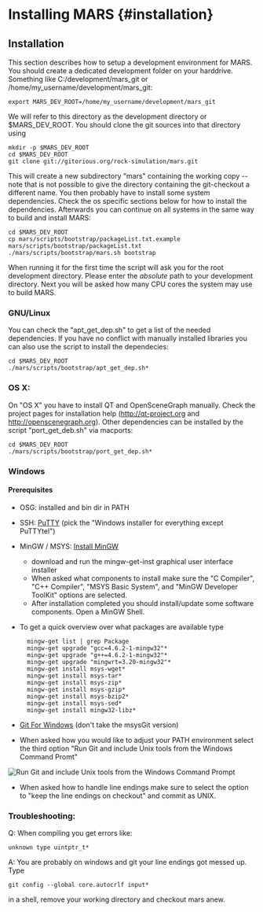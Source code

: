 Installing MARS {#installation}
===============

## Installation

This section describes how to setup a development environment for MARS.
You should create a dedicated development folder on your harddrive.
Something like C:/development/mars_git or /home/my_username/development/mars_git:

    export MARS_DEV_ROOT=/home/my_username/development/mars_git

We will refer to this directory as the development directory or $MARS_DEV_ROOT.
You should clone the git sources into that directory using

    mkdir -p $MARS_DEV_ROOT
    cd $MARS_DEV_ROOT
    git clone git://gitorious.org/rock-simulation/mars.git
    
This will create a new subdirectory "mars" containing the working copy -- note that is not possible to give the directory containing the git-checkout a different name. You then probably have to install some system dependencies. Check the os specific sections below for how to install the dependencies. Afterwards you can continue on all systems in the same way to build and install MARS:

    cd $MARS_DEV_ROOT
    cp mars/scripts/bootstrap/packageList.txt.example mars/scripts/bootstrap/packageList.txt
    ./mars/scripts/bootstrap/mars.sh bootstrap
    
When running it for the first time the script will ask you for the root development directory. Please enter the *absolute* path to your development directory. Next you will be asked how many CPU cores the system may use to build MARS.

### GNU/Linux

You can check the "apt_get_dep.sh" to get a list of the needed dependencies. If you have no conflict with manually installed libraries you can also use the script to install the dependecies:

    cd $MARS_DEV_ROOT
    ./mars/scripts/bootstrap/apt_get_dep.sh*

### OS X:

On "OS X" you have to install QT and OpenSceneGraph manually. Check the project pages for installation help (http://qt-project.org and http://openscenegraph.org).
Other dependencies can be installed by the script "port_get_deb.sh" via macports:

    cd $MARS_DEV_ROOT
    ./mars/scripts/bootstrap/port_get_dep.sh*
    
    
### Windows

#### Prerequisites

* OSG: installed and bin dir in PATH
* SSH: [PuTTY](http://www.chiark.greenend.org.uk/~sgtatham/putty/)
  (pick the "Windows installer for everything except PuTTYtel")
* MinGW / MSYS: [Install MinGW](http://mingw.org/wiki/Getting_Started)
    - download and run the mingw-get-inst graphical user interface installer
    - When asked what components to install make sure the "C Compiler", "C++ Compiler", "MSYS Basic System", and "MinGW Developer ToolKit" options are selected.
    - After installation completed you should install/update some software components. Open a MinGW Shell.
* To get a quick overview over what packages are available type

        mingw-get list | grep Package 
        mingw-get upgrade "gcc=4.6.2-1-mingw32"*
        mingw-get upgrade "g++=4.6.2-1-mingw32"*
        mingw-get upgrade "mingwrt=3.20-mingw32"*
        mingw-get install msys-wget*
        mingw-get install msys-tar*
        mingw-get install msys-zip*
        mingw-get install msys-gzip*
        mingw-get install msys-bzip2*
        mingw-get install msys-sed*
        mingw-get install mingw32-libz*
    
* [Git For Windows](http://msysgit.github.com/)
  (don't take the msysGit version)
* When asked how you would like to adjust your PATH environment select the third option "Run Git and include Unix tools from the Windows Command Promt"

![Run Git and include Unix tools from the Windows Command Prompt](install/git_for_windows_adjust_PATH.PNG)

* When asked how to handle line endings make sure to select the option to "keep the line endings on checkout" and commit as UNIX.
  
### Troubleshooting:

Q: When compiling you get errors like: 

    unknown type uintptr_t*

A: You are probably on windows and git your line endings got messed up. Type

    git config --global core.autocrlf input*
    
in a shell, remove your working directory and checkout mars anew.

